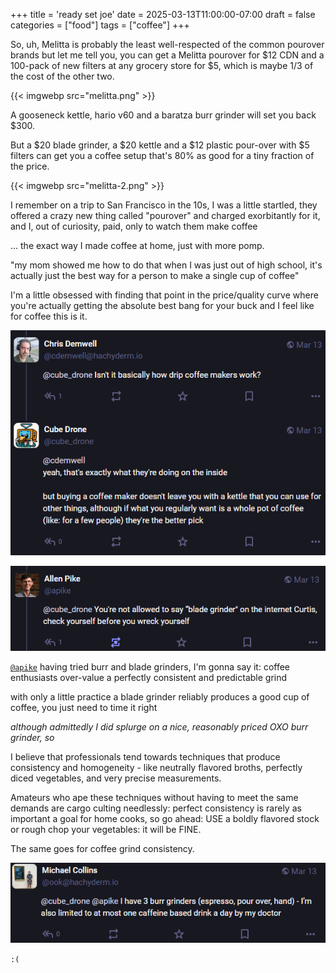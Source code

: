 +++
title = 'ready set joe'
date = 2025-03-13T11:00:00-07:00
draft = false
categories = ["food"]
tags = ["coffee"]
+++

So, uh, Melitta is probably the least well-respected of the common pourover brands but let me tell you, you can get a Melitta pourover for $12 CDN and a 100-pack of new filters at any grocery store for $5, which is maybe 1/3 of the cost of the other two.

{{< imgwebp src="melitta.png" >}}

A gooseneck kettle, hario v60 and a baratza burr grinder will set you back $300.

But a $20 blade grinder, a $20 kettle and a $12 plastic pour-over with $5 filters can get you a coffee setup that's 80% as good for a tiny fraction of the price.

{{< imgwebp src="melitta-2.png" >}}

I remember on a trip to San Francisco in the 10s, I was a little startled, they offered a crazy new thing called "pourover" and charged exorbitantly for it, and I, out of curiosity, paid, only to watch them make coffee

... the exact way I made coffee at home, just with more pomp.

"my mom showed me how to do that when I was just out of high school, it's actually just the best way for a person to make a single cup of coffee"

I'm a little obsessed with finding that point in the price/quality curve where you're actually getting the absolute best bang for your buck and I feel like for coffee this is it.

![isn't that basically how drip coffee makers work](./chris.png)

![blade grinder](./allen.png)

[`@apike`](https://mastodon.social/@apike) having tried burr and blade grinders, I'm gonna say it: coffee enthusiasts over-value a perfectly consistent and predictable grind

with only a little practice a blade grinder reliably produces a good cup of coffee, you just need to time it right

_although admittedly I did splurge on a nice, reasonably priced OXO burr grinder, so_

I believe that professionals tend towards techniques that produce consistency and homogeneity - like neutrally flavored broths, perfectly diced vegetables, and very precise measurements.

Amateurs who ape these techniques without having to meet the same demands are cargo culting needlessly: perfect consistency is rarely as important a goal for home cooks, so go ahead: USE a boldly flavored stock or rough chop your vegetables: it will be FINE.

The same goes for coffee grind consistency.

![a sad story](./sad.png)

`:(`